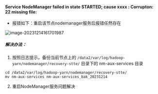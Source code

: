 #### Service NodeManager failed in state STARTED; cause xxxx  : Corrupton: 22 missing file: 

- 报错如下：重启该节点nodemanager服务后报错任然存在

![image-20231214161701987](https://niuzhan-1306014148.cos.ap-beijing.myqcloud.com/Typora/image-20231214161701987.png)

##### 解决办法：

1. 按照日志提示，备份当前节点上的 `/data2/var/log/hadoop-yarn/nodemanager/recovery-stte/` 目录下的 nm-aux-services 目录

```
cd /data2/var/log/hadoop-yarn/nodemanager/recovery-stte/
mv nm-aux-services nm-aux-services_bak_20231214
```

2. 重启NodeManager服务问题解决